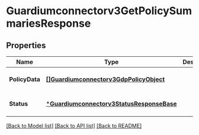 # Guardiumconnectorv3GetPolicySummariesResponse

## Properties
Name | Type | Description | Notes
------------ | ------------- | ------------- | -------------
**PolicyData** | [**[]Guardiumconnectorv3GdpPolicyObject**](guardiumconnectorv3GdpPolicyObject.md) |  | [optional] [default to null]
**Status** | [***Guardiumconnectorv3StatusResponseBase**](guardiumconnectorv3StatusResponseBase.md) |  | [optional] [default to null]

[[Back to Model list]](../README.md#documentation-for-models) [[Back to API list]](../README.md#documentation-for-api-endpoints) [[Back to README]](../README.md)

